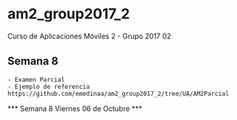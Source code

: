 # am2_group2017_2
Curso de Aplicaciones Móviles 2 - Grupo 2017 02

## Semana 8

	- Examen Parcial
	- Ejemplo de referencia https://github.com/emedinaa/am2_group2017_2/tree/UA/AM2Parcial

*** Semana 8 Viernes 06 de Octubre ***
